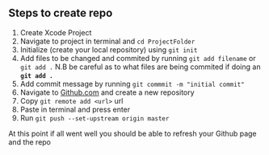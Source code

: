 ## Steps to create repo 

1. Create Xcode Project 
1. Navigate to project in terminal and `cd ProjectFolder` 
1. Initialize (create your local repository) using `git init` 
1. Add files to be changed and commited by running `git add filename` or `git add .` N.B be careful as to what files are being commited if doing an <b>`git add .`</b>
1. Add commit message by running `git commmit -m "initial commit"`
1. Navigate to [Github.com](https://www.github.com) and create a new repository 
1. Copy `git remote add <url>` url 
1. Paste in terminal and press enter 
1. Run `git push --set-upstream origin master`

At this point if all went well you should be able to refresh your Github page and the repo
